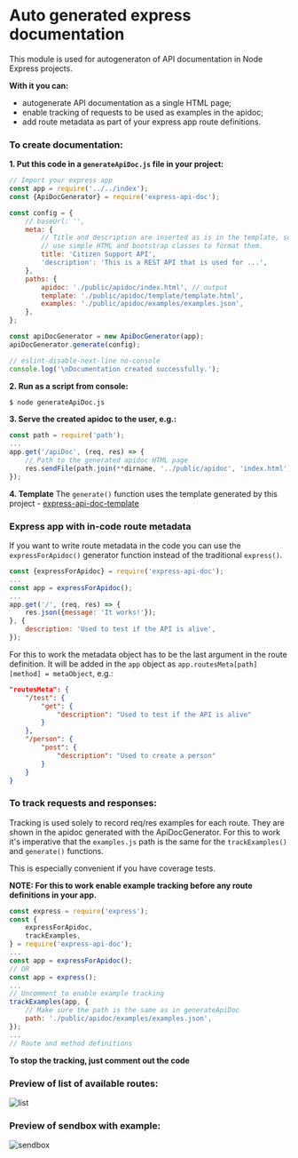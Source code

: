 # Auto generated express documentation
This module is used for autogeneraton of API documentation in Node Express projects.

**With it you can:**
 * autogenerate API documentation as a single HTML page;
 * enable tracking of requests to be used as examples in the apidoc;
 * add route metadata as part of your express app route definitions.

### To create documentation:
**1. Put this code in a `generateApiDoc.js` file in your project:**
```javascript
// Import your express app
const app = require('../../index');
const {ApiDocGenerator} = require('express-api-doc');

const config = {
    // baseUrl: '',
    meta: {
        // Title and description are inserted as is in the template, so you can
        // use simple HTML and bootstrap classes to format them.
        title: 'Citizen Support API',
        'description': 'This is a REST API that is used for ...',
    },
    paths: {
        apidoc: './public/apidoc/index.html', // output
        template: './public/apidoc/template/template.html',
        examples: './public/apidoc/examples/examples.json',
    },
};

const apiDocGenerator = new ApiDocGenerator(app);
apiDocGenerator.generate(config);

// eslint-disable-next-line no-console
console.log('\nDocumentation created successfully.');
```
**2. Run as a script from console:**
```bash
$ node generateApiDoc.js
```
**3. Serve the created apidoc to the user, e.g.:**
```javascript
const path = require('path');
...
app.get('/apiDoc', (req, res) => {
    // Path to the generated apidoc HTML page
    res.sendFile(path.join(**dirname, '../public/apidoc', 'index.html'));
});
```

**4. Template**
The `generate()` function uses the template generated by this project - [express-api-doc-template](https://github.com/forestlake/express-api-doc-template)

### Express app with in-code route metadata
If you want to write route metadata in the code you can use the `expressForApidoc()` generator function instead of the traditional `express()`.
```javascript
const {expressForApidoc} = require('express-api-doc');
...
const app = expressForApidoc();
...
app.get('/', (req, res) => {
    res.json({message: 'It works!'});
}, {
    description: 'Used to test if the API is alive',
});
```
For this to work the metadata object has to be the last argument in the route definition. It will be added in the `app` object as `app.routesMeta[path][method] = metaObject`, e.g.:
```json
"routesMeta": {
    "/test": {
        "get": {
            "description": "Used to test if the API is alive"
        }
    },
    "/person": {
        "post": {
            "description": "Used to create a person"
        }
    }
}
```
### To track requests and responses:
Tracking is used solely to record req/res examples for each route. They are shown in the apidoc generated with the ApiDocGenerator. For this to work it's imperative that the `examples.js` path is the same for the `trackExamples()` and `generate()` functions.

This is especially convenient if you have coverage tests.

**NOTE: For this to work enable example tracking before any route definitions in your app.**
```javascript
const express = require('express');
const {
    expressForApidoc,
    trackExamples,
} = require('express-api-doc');
...
const app = expressForApidoc();
// OR
const app = express();
...
// Uncomment to enable example tracking
trackExamples(app, {
    // Make sure the path is the same as in generateApiDoc
    path: './public/apidoc/examples/examples.json',
});
...
// Route and method definitions
```
**To stop the tracking, just comment out the code**

### Preview of list of available routes:
![list](https://github.com/forestlake/express-api-doc/blob/master/images/list.jpg?raw=true)
### Preview of sendbox with example:
![sendbox](https://github.com/forestlake/express-api-doc/blob/master/images/sendbox.jpg?raw=true)
